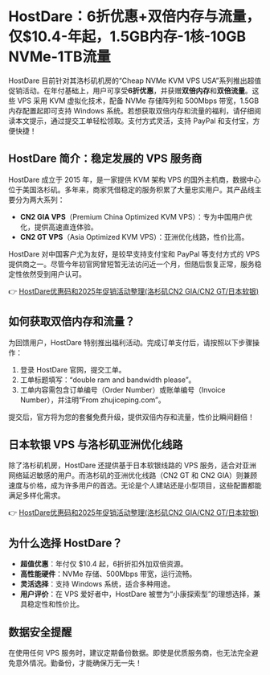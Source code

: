 # HostDare：6折优惠+双倍内存与流量，仅$10.4-年起，1.5GB内存-1核-10GB NVMe-1TB流量

HostDare 目前针对其洛杉矶机房的“Cheap NVMe KVM VPS USA”系列推出超值促销活动。在年付基础上，用户可享受**6折优惠**，并获赠**双倍内存**和**双倍流量**。这些 VPS 采用 KVM 虚拟化技术，配备 NVMe 存储阵列和 500Mbps 带宽，1.5GB 内存配置起即可支持 Windows 系统。若想获取双倍内存和流量的福利，请仔细阅读本文提示，通过提交工单轻松领取。支付方式灵活，支持 PayPal 和支付宝，方便快捷！

## HostDare 简介：稳定发展的 VPS 服务商

HostDare 成立于 2015 年，是一家提供 KVM 架构 VPS 的国外主机商，数据中心位于美国洛杉矶。多年来，商家凭借稳定的服务积累了大量忠实用户。其产品线主要分为两大系列：  
- **CN2 GIA VPS**（Premium China Optimized KVM VPS）：专为中国用户优化，提供高速直连体验。  
- **CN2 GT VPS**（Asia Optimized KVM VPS）：亚洲优化线路，性价比高。  

HostDare 对中国客户尤为友好，是较早支持支付宝和 PayPal 等支付方式的 VPS 提供商之一。尽管今年初官网曾短暂无法访问近一个月，但随后恢复正常，服务稳定性依然受到用户认可。

👉 [HostDare优惠码和2025年促销活动整理(洛杉矶CN2 GIA/CN2 GT/日本软银)](https://bit.ly/hostdare)

## 如何获取双倍内存和流量？

为回馈用户，HostDare 特别推出福利活动。完成订单支付后，请按照以下步骤操作：  
1. 登录 HostDare 官网，提交工单。  
2. 工单标题填写：“double ram and bandwidth please”。  
3. 工单内容需包含订单编号（Order Number）或账单编号（Invoice Number），并注明“From zhujiceping.com”。  

提交后，官方将为您的套餐免费升级，提供双倍内存和流量，性价比瞬间翻倍！

## 日本软银 VPS 与洛杉矶亚洲优化线路

除了洛杉矶机房，HostDare 还提供基于日本软银线路的 VPS 服务，适合对亚洲网络延迟敏感的用户。而洛杉矶的亚洲优化线路（CN2 GT 和 CN2 GIA）则兼顾速度与价格，成为许多用户的首选。无论是个人建站还是小型项目，这些配置都能满足多样化需求。

👉 [HostDare优惠码和2025年促销活动整理(洛杉矶CN2 GIA/CN2 GT/日本软银)](https://bit.ly/hostdare)

## 为什么选择 HostDare？

- **超值优惠**：年付仅 $10.4 起，6折折扣外加双倍资源。  
- **高性能硬件**：NVMe 存储、500Mbps 带宽，运行流畅。  
- **灵活选择**：支持 Windows 系统，适合多种用途。  
- **用户评价**：在 VPS 爱好者中，HostDare 被誉为“小康探索型”的理想选择，兼具稳定性和性价比。  

## 数据安全提醒

在使用任何 VPS 服务时，建议定期备份数据。即使是优质服务商，也无法完全避免意外情况。勤备份，才能确保万无一失！